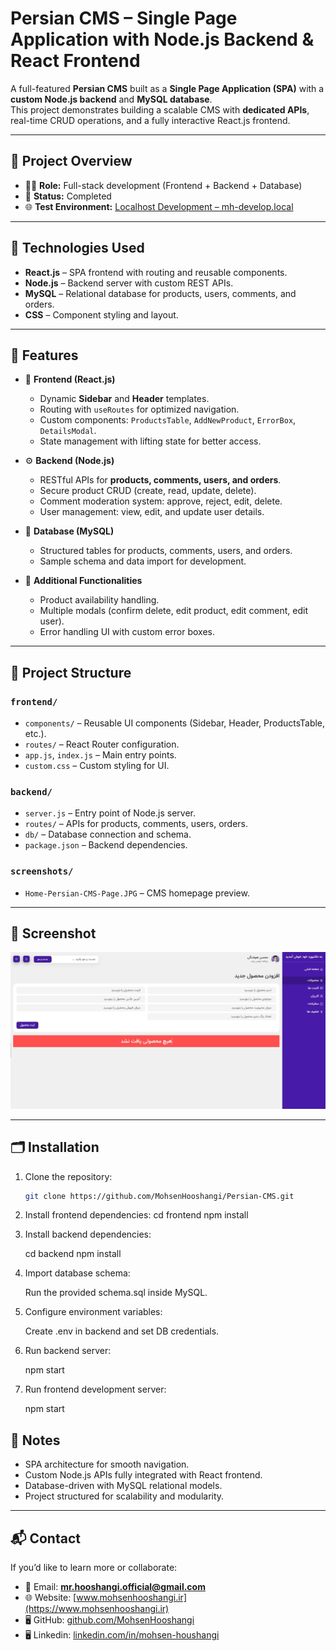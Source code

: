 # Persian CMS – Single Page Application with Node.js Backend & React Frontend

A full-featured **Persian CMS** built as a **Single Page Application (SPA)** with a **custom Node.js backend** and **MySQL database**.  
This project demonstrates building a scalable CMS with **dedicated APIs**, real-time CRUD operations, and a fully interactive React.js frontend.

---

## 🔧 Project Overview

- 👨‍💻 **Role:** Full-stack development (Frontend + Backend + Database)  
- 📅 **Status:** Completed  
- 🌐 **Test Environment:** [Localhost Development – mh-develop.local](http://mh-develop.local)  

---

## 🧰 Technologies Used

- **React.js** – SPA frontend with routing and reusable components.  
- **Node.js** – Backend server with custom REST APIs.  
- **MySQL** – Relational database for products, users, comments, and orders.  
- **CSS** – Component styling and layout.  

---

## 🧠 Features

- 🎨 **Frontend (React.js)**  
  - Dynamic **Sidebar** and **Header** templates.  
  - Routing with `useRoutes` for optimized navigation.  
  - Custom components: `ProductsTable`, `AddNewProduct`, `ErrorBox`, `DetailsModal`.  
  - State management with lifting state for better access.  

- ⚙️ **Backend (Node.js)**  
  - RESTful APIs for **products, comments, users, and orders**.  
  - Secure product CRUD (create, read, update, delete).  
  - Comment moderation system: approve, reject, edit, delete.  
  - User management: view, edit, and update user details.  

- 💾 **Database (MySQL)**  
  - Structured tables for products, comments, users, and orders.  
  - Sample schema and data import for development.  

- 🔐 **Additional Functionalities**  
  - Product availability handling.  
  - Multiple modals (confirm delete, edit product, edit comment, edit user).  
  - Error handling UI with custom error boxes.  

---

## 📂 Project Structure

### **`frontend/`**  
- `components/` – Reusable UI components (Sidebar, Header, ProductsTable, etc.).  
- `routes/` – React Router configuration.  
- `app.js`, `index.js` – Main entry points.  
- `custom.css` – Custom styling for UI.  

### **`backend/`**  
- `server.js` – Entry point of Node.js server.  
- `routes/` – APIs for products, comments, users, orders.  
- `db/` – Database connection and schema.  
- `package.json` – Backend dependencies.  

### **`screenshots/`**  
- `Home-Persian-CMS-Page.JPG` – CMS homepage preview.  

---

## 📸 Screenshot
![Admin Dashboard Home](./screenshots/Home-Persian-CMS-Page.JPG)

---

## 🗂️ Installation

1. Clone the repository:  
   ```bash
   git clone https://github.com/MohsenHooshangi/Persian-CMS.git

2. Install frontend dependencies: 
    cd frontend
    npm install
3. Install backend dependencies:

    cd backend
    npm install

4. Import database schema:

    Run the provided schema.sql inside MySQL.

5. Configure environment variables:

    Create .env in backend and set DB credentials.

6. Run backend server:

    npm start

7. Run frontend development server:

    npm start


## 📌 Notes

- SPA architecture for smooth navigation.
- Custom Node.js APIs fully integrated with React frontend.
- Database-driven with MySQL relational models.
- Project structured for scalability and modularity.  

---

## 📬 Contact

If you’d like to learn more or collaborate:

- 📧 Email: **mr.hooshangi.official@gmail.com**  
- 🌐 Website: [www.mohsenhooshangi.ir](https://www.mohsenhooshangi.ir)  
- 🖥️ GitHub: [github.com/MohsenHooshangi](https://github.com/MohsenHooshangi)
- 🖥️ Linkedin: [linkedin.com/in/mohsen-houshangi](https://linkedin.com/in/mohsen-houshangi)



